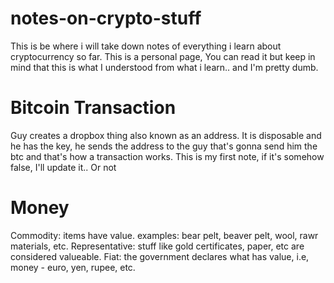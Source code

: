 # notes-on-crypto-stuff

This is be where i will take down notes of everything i learn about cryptocurrency so far. This is a personal page, You can read it but keep in mind that this is what I understood from what i learn.. and I'm pretty dumb.

# Bitcoin Transaction
Guy creates a dropbox thing also known as an address. It is disposable and he has the key, he sends the address to the guy that's gonna send him the btc and that's how a transaction works. This is my first note, if it's somehow false, I'll update it.. Or not

# Money
Commodity: items have value. examples: bear pelt, beaver pelt, wool, rawr materials, etc.
Representative: stuff like gold certificates, paper, etc are considered valueable.
Fiat: the government declares what has value, i.e, money - euro, yen, rupee, etc.
